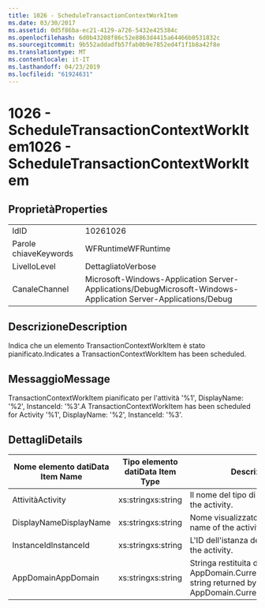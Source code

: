 ```yaml
---
title: 1026 - ScheduleTransactionContextWorkItem
ms.date: 03/30/2017
ms.assetid: 0d5f86ba-ec21-4129-a726-5432e425384c
ms.openlocfilehash: 6d0b43208f86c52e8863d4415a64466b0531832c
ms.sourcegitcommit: 9b552addadfb57fab0b9e7852ed4f1f1b8a42f8e
ms.translationtype: MT
ms.contentlocale: it-IT
ms.lasthandoff: 04/23/2019
ms.locfileid: "61924631"
---
```

# <a name="1026---scheduletransactioncontextworkitem"></a><span data-ttu-id="e67a2-102">1026 - ScheduleTransactionContextWorkItem</span><span class="sxs-lookup"><span data-stu-id="e67a2-102">1026 - ScheduleTransactionContextWorkItem</span></span>
## <a name="properties"></a><span data-ttu-id="e67a2-103">Proprietà</span><span class="sxs-lookup"><span data-stu-id="e67a2-103">Properties</span></span>  
  
|||  
|-|-|  
|<span data-ttu-id="e67a2-104">Id</span><span class="sxs-lookup"><span data-stu-id="e67a2-104">ID</span></span>|<span data-ttu-id="e67a2-105">1026</span><span class="sxs-lookup"><span data-stu-id="e67a2-105">1026</span></span>|  
|<span data-ttu-id="e67a2-106">Parole chiave</span><span class="sxs-lookup"><span data-stu-id="e67a2-106">Keywords</span></span>|<span data-ttu-id="e67a2-107">WFRuntime</span><span class="sxs-lookup"><span data-stu-id="e67a2-107">WFRuntime</span></span>|  
|<span data-ttu-id="e67a2-108">Livello</span><span class="sxs-lookup"><span data-stu-id="e67a2-108">Level</span></span>|<span data-ttu-id="e67a2-109">Dettagliato</span><span class="sxs-lookup"><span data-stu-id="e67a2-109">Verbose</span></span>|  
|<span data-ttu-id="e67a2-110">Canale</span><span class="sxs-lookup"><span data-stu-id="e67a2-110">Channel</span></span>|<span data-ttu-id="e67a2-111">Microsoft-Windows-Application Server-Applications/Debug</span><span class="sxs-lookup"><span data-stu-id="e67a2-111">Microsoft-Windows-Application Server-Applications/Debug</span></span>|  
  
## <a name="description"></a><span data-ttu-id="e67a2-112">Descrizione</span><span class="sxs-lookup"><span data-stu-id="e67a2-112">Description</span></span>  
 <span data-ttu-id="e67a2-113">Indica che un elemento TransactionContextWorkItem è stato pianificato.</span><span class="sxs-lookup"><span data-stu-id="e67a2-113">Indicates a TransactionContextWorkItem has been scheduled.</span></span>  
  
## <a name="message"></a><span data-ttu-id="e67a2-114">Messaggio</span><span class="sxs-lookup"><span data-stu-id="e67a2-114">Message</span></span>  
 <span data-ttu-id="e67a2-115">TransactionContextWorkItem pianificato per l'attività '%1', DisplayName: '%2', InstanceId: '%3'.</span><span class="sxs-lookup"><span data-stu-id="e67a2-115">A TransactionContextWorkItem has been scheduled for Activity '%1', DisplayName: '%2', InstanceId: '%3'.</span></span>  
  
## <a name="details"></a><span data-ttu-id="e67a2-116">Dettagli</span><span class="sxs-lookup"><span data-stu-id="e67a2-116">Details</span></span>  
  
|<span data-ttu-id="e67a2-117">Nome elemento dati</span><span class="sxs-lookup"><span data-stu-id="e67a2-117">Data Item Name</span></span>|<span data-ttu-id="e67a2-118">Tipo elemento dati</span><span class="sxs-lookup"><span data-stu-id="e67a2-118">Data Item Type</span></span>|<span data-ttu-id="e67a2-119">Descrizione</span><span class="sxs-lookup"><span data-stu-id="e67a2-119">Description</span></span>|  
|--------------------|--------------------|-----------------|  
|<span data-ttu-id="e67a2-120">Attività</span><span class="sxs-lookup"><span data-stu-id="e67a2-120">Activity</span></span>|<span data-ttu-id="e67a2-121">xs:string</span><span class="sxs-lookup"><span data-stu-id="e67a2-121">xs:string</span></span>|<span data-ttu-id="e67a2-122">Il nome del tipo di attività.</span><span class="sxs-lookup"><span data-stu-id="e67a2-122">The type name of the activity.</span></span>|  
|<span data-ttu-id="e67a2-123">DisplayName</span><span class="sxs-lookup"><span data-stu-id="e67a2-123">DisplayName</span></span>|<span data-ttu-id="e67a2-124">xs:string</span><span class="sxs-lookup"><span data-stu-id="e67a2-124">xs:string</span></span>|<span data-ttu-id="e67a2-125">Nome visualizzato dell'attività.</span><span class="sxs-lookup"><span data-stu-id="e67a2-125">The display name of the activity.</span></span>|  
|<span data-ttu-id="e67a2-126">InstanceId</span><span class="sxs-lookup"><span data-stu-id="e67a2-126">InstanceId</span></span>|<span data-ttu-id="e67a2-127">xs:string</span><span class="sxs-lookup"><span data-stu-id="e67a2-127">xs:string</span></span>|<span data-ttu-id="e67a2-128">L'ID dell'istanza dell'attività.</span><span class="sxs-lookup"><span data-stu-id="e67a2-128">The instance id of the activity.</span></span>|  
|<span data-ttu-id="e67a2-129">AppDomain</span><span class="sxs-lookup"><span data-stu-id="e67a2-129">AppDomain</span></span>|<span data-ttu-id="e67a2-130">xs:string</span><span class="sxs-lookup"><span data-stu-id="e67a2-130">xs:string</span></span>|<span data-ttu-id="e67a2-131">Stringa restituita da AppDomain.CurrentDomain.FriendlyName.</span><span class="sxs-lookup"><span data-stu-id="e67a2-131">The string returned by AppDomain.CurrentDomain.FriendlyName.</span></span>|
